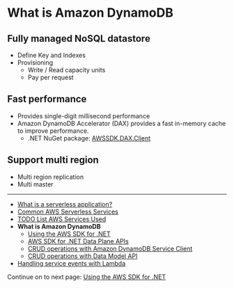# What is Amazon DynamoDB

## Fully managed NoSQL datastore
* Define Key and Indexes
* Provisioning
  * Write / Read capacity units
  * Pay per request

## Fast performance
* Provides single-digit millisecond performance
* Amazon DynamoDB Accelerator (DAX) provides a fast in-memory cache to improve performance.
  * .NET NuGet package: [AWSSDK.DAX.Client](https://www.nuget.org/packages/AWSSDK.DAX.Client/)

## Support multi region
*  Multi region replication
*  Multi master

<!-- Generated Navigation -->
---

* [What is a serverless application?](../WhatIsServerless.md)
* [Common AWS Serverless Services](../CommonServerlessServices.md)
* [TODO List AWS Services Used](../TODOListServices.md)
* **What is Amazon DynamoDB**
  * [Using the AWS SDK for .NET](../DynamoDBModule/CreateTable.md)
  * [AWS SDK for .NET Data Plane APIs](../DynamoDBModule/DotNetDynamoDBAPIs.md)
  * [CRUD operations with Amazon DynamoDB Service Client](../DynamoDBModule/DDBServiceClientAPI.md)
  * [CRUD operations with Data Model API](../DynamoDBModule/DotNetDynamoDBDataModel.md)
* [Handling service events with Lambda](../StreamProcessing/ServiceEvents.md)

Continue on to next page: [Using the AWS SDK for .NET](../DynamoDBModule/CreateTable.md)

